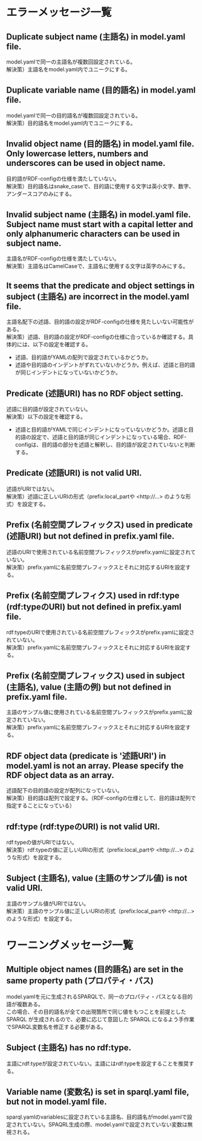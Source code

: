 # エラーメッセージ一覧
## Duplicate subject name (主語名) in model.yaml file.
model.yamlで同一の主語名が複数回設定されている。  
解決策）主語名をmodel.yaml内でユニークにする。

## Duplicate variable name (目的語名) in model.yaml file.
model.yamlで同一の目的語名が複数回設定されている。  
解決策）目的語名をmodel.yaml内でユニークにする。

## Invalid object name (目的語名) in model.yaml file. Only lowercase letters, numbers and underscores can be used in object name.
目的語がRDF-configの仕様を満たしていない。  
解決策）目的語名はsnake_caseで、目的語に使用する文字は英小文字、数字、アンダースコアのみにする。

## Invalid subject name (主語名) in model.yaml file. Subject name must start with a capital letter and only alphanumeric characters can be used in subject name.
主語名がRDF-configの仕様を満たしていない。  
解決策）主語名はCamelCaseで、主語名に使用する文字は英字のみにする。

## It seems that the predicate and object settings in subject (主語名) are incorrect in the model.yaml file.
主語名配下の述語、目的語の設定がRDF-configの仕様を見たしいない可能性がある。  
解決策）述語、目的語の設定がRDF-configの仕様に合っているか確認する。具体的には、以下の設定を確認する。
- 述語、目的語がYAMLの配列で設定されているかどうか。
- 述語や目的語のインデントがずれていないかどうか。例えば、述語と目的語が同じインデントになっていないかどうか。

## Predicate (述語URI) has no RDF object setting.
述語に目的語が設定されていない。  
解決策）以下の設定を確認する。
- 述語と目的語がYAMLで同じインデントになっていないかどうか。述語と目的語の設定で、述語と目的語が同じインデントになっている場合、RDF-configは、目的語の部分を述語と解釈し、目的語が設定されていないと判断する。

## Predicate (述語URI) is not valid URI.
述語がURIではない。  
解決策）述語に正しいURIの形式（prefix:local_partや \<http://...\> のような形式）を設定する。

## Prefix (名前空間プレフィックス) used in predicate (述語URI) but not defined in prefix.yaml file.
述語のURIで使用されている名前空間プレフィックスがprefix.yamlに設定されていない。  
解決策）prefix.yamlに名前空間プレフィックスとそれに対応するURIを設定する。

## Prefix (名前空間プレフィクス) used in rdf:type (rdf:typeのURI) but not defined in prefix.yaml file.
rdf:typeのURIで使用されている名前空間プレフィックスがprefix.yamlに設定されていない。  
解決策）prefix.yamlに名前空間プレフィックスとそれに対応するURIを設定する。

## Prefix (名前空間プレフィックス) used in subject (主語名), value (主語の例) but not defined in prefix.yaml file.
主語のサンプル値に使用されている名前空間プレフィックスがprefix.yamlに設定されていない。  
解決策）prefix.yamlに名前空間プレフィックスとそれに対応するURIを設定する。


## RDF object data (predicate is '述語URI') in model.yaml is not an array. Please specify the RDF object data as an array.
述語配下の目的語の設定が配列になっていない。  
解決策）目的語は配列で設定する。（RDF-configの仕様として、目的語は配列で指定することになっている）

## rdf:type (rdf:typeのURI) is not valid URI.
rdf:typeの値がURIではない。  
解決策）rdf:typeの値に正しいURIの形式（prefix:local_partや \<http://...\> のような形式）を設定する。

## Subject (主語名), value (主語のサンプル値) is not valid URI.
主語のサンプル値がURIではない。  
解決策）主語のサンプル値に正しいURIの形式（prefix:local_partや \<http://...\> のような形式）を設定する。


# ワーニングメッセージ一覧
## Multiple object names (目的語名) are set in the same property path (プロパティ・パス)
model.yamlを元に生成されるSPARQLで、同一のプロパティ・パスとなる目的語が複数ある。  
この場合、その目的語名が全ての出現箇所で同じ値をもつことを前提とした SPARQL が生成されるので、必要に応じて意図した SPARQL になるよう手作業でSPARQL変数名を修正する必要がある。

## Subject (主語名) has no rdf:type.
主語にrdf:typeが設定されていない。主語にはrdf:typeを設定することを推奨する。

## Variable name (変数名) is set in sparql.yaml file, but not in model.yaml file.
sparql.yamlのvariablesに設定されている主語名、目的語名がmodel.yamlで設定されていない。SPAQRL生成の際、model.yamlで設定されていない変数は無視される。
